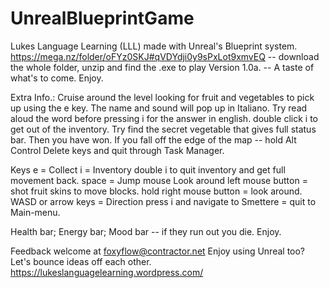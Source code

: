 # UnrealBlueprintGame
Lukes Language Learning (LLL) made with Unreal's Blueprint system.
https://mega.nz/folder/oFYz0SKJ#qVDYdji0y9sPxLot9xmvEQ
-- download the whole folder, unzip and find the .exe to play Version 1.0a. -- A taste of what's to come. Enjoy.


Extra Info.:
Cruise around the level looking for fruit and vegetables to pick up using the e key. The name and sound will pop up in Italiano. 
Try read aloud the word before pressing i for the answer in english. double click i to get out of the inventory.
Try find the secret vegetable that gives full status bar. Then you have won. 
If you fall off the edge of the map -- hold Alt Control Delete keys and quit through Task Manager.  

Keys
e = Collect 
i = Inventory 
double i to quit inventory and get full movement back.
space = Jump 
mouse Look around
left mouse button = shot fruit skins to move blocks.
hold right mouse button = look around.
WASD or arrow keys = Direction 
press i and navigate to Smettere = quit to Main-menu.


Health bar; Energy bar; Mood bar -- if they run out you die.
Enjoy.

Feedback welcome at foxyflow@contractor.net
Enjoy using Unreal too? Let's bounce ideas off each other.
https://lukeslanguagelearning.wordpress.com/ 
